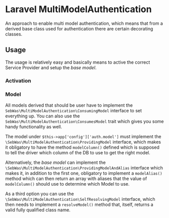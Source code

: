 # Laravel MultiModelAuthentication
An approach to enable multi model authentication, which means that from a derived base class used for authentication there are certain decorating classes.

## Usage
The usage is relatively easy and basically means to active the correct Service Provider and setup the _base model_.

### Activation


### Model
All models derived that should be user have to implement the `SebWas\MultiModelAuthentication\ConsumingModel` interface to set everything up. You can also use the `SebWas\MultiModelAuthentication\ConsumesModel` trait which gives you some handy functionality as well.

The model under `$this->app['config']['auth.model']` must implement the `\SebWas\MultiModelAuthentication\ProvidingModel` interface, which makes it obligatory to have the method `modelColumn()` defined which is supposed to tell the driver which column of the DB to use to get the right model.

Alternatively, the _base model_ can implement the `\SebWas\MultiModelAuthentication\ProvidingModelAndAlias` interface which makes it, in addition to the first one, obligatory to implement a `modelAlias()` method which can then return an array with aliases that the value of `modelColumn()` should use to determine which Model to use.

As a third option you can use the `\SebWas\MultiModelAuthentication\SelfResolvingModel` interface, which then needs to implement a `resolveModel()` method that, itself, returns a valid fully qualified class name.

